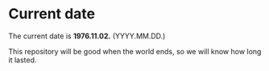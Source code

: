 # Current date

The current date is **1976.11.02.** (YYYY.MM.DD.)

This repository will be good when the world ends, so we will know how long it lasted.